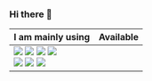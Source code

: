 ### Hi there 👋

<!--
**giseggi/giseggi** is a ✨ _special_ ✨ repository because its `README.md` (this file) appears on your GitHub profile.

Here are some ideas to get you started:

🔭 I’m currently working on ...
- 🌱 I’m currently learning ...
- 👯 I’m looking to collaborate on ...
- 🤔 I’m looking for help with ...
- 💬 Ask me about ...
- 📫 How to reach me: ...
- 😄 Pronouns: ...
- ⚡ Fun fact: ...
-->

|I am mainly using|Available| 
|-----|-----|
|<img src="https://img.shields.io/badge/-JAVA-FF160B?style=flat-square&logo=JAVA"/> <img src = "https://img.shields.io/badge/-Spring-6DB33F?style=flat-square&logo=spring&logoColor=white"/> <img src = "https://img.shields.io/badge/-Spring Boot-6DB33F?style=flat-square&logo=springboot&logoColor=white"/> <img src = "https://img.shields.io/badge/-JavaScript-F7DF1E?style=flat-square&logo=javascript&logoColor=white"/> <br> <img src="https://img.shields.io/badge/-Oracle Database-F80000?style=flat-square&logo=oracle"/> <img src = "https://img.shields.io/badge/-PostgreSQL-4169E1?style=flat-square&logo=postgresql&logoColor=white"/> <img src = "https://img.shields.io/badge/-Microsoft SQL Server-CC2927?style=flat-square&logo=microsoftsqlserver&logoColor=white"/> |
